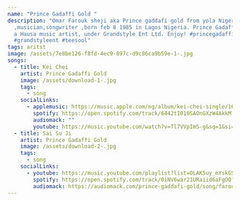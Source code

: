 ```yaml
---
name: "Prince Gadaffi Gold "
description: "Omar Farouk sheji aka Prince gaddafi gold from yola Nigeria
  ,musician,songwriter ,born feb 8 1985 in Lagos Nigeria. Prince Gadaffi Gold is
  a Hausa music artist, under Grandstyle Ent Ltd. Enjoy! #princegadaffigold
  #grandstyleent #teesool"
tags: aritst
image: /assets/7e8be126-f8fd-4ec9-897c-d9c86ca9b59e-1-.jpg
songs:
  - title: Kei Chei
    artist: Prince Gadaffi Gold
    image: /assets/download-1-.jpg
    tags:
      - song
    socialLinks:
      - applemusic: https://music.apple.com/ng/album/kei-chei-single/1693085836
        spotify: https://open.spotify.com/track/6442tI010SAOnGXzW4AkkM?si=RBZJyrT0QwOv8IGFHUgsUQ
        audiomack: ""
        youtube: https://music.youtube.com/watch?v=Tl7VVpImS-g&sq=1&si=C748daUDlFkDSQFr
  - title: Sai Su Ji
    artist: Prince Gadaffi Gold
    image: /assets/download-2-.jpg
    tags:
      - song
    socialLinks:
      - youtube: https://music.youtube.com/playlist?list=OLAK5uy_mYskGSGQlwPBgsgRzpUOoxt8mpQANT_ec&si=YI2QzenaS-uQJV6L
        spotify: https://open.spotify.com/track/0iNV6war21URaiid6aFgOO?si=OGiug8U6R2eT4ukparYDoQ
        audiomack: https://audiomack.com/prince-gaddafi-gold/song/farouq-sai-su-ji-leak
---
```

